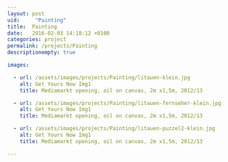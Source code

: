 ```yaml
---
layout: post
uid:     "Painting"
title:  Painting
date:   2016-02-03 14:18:12 +0100
categories: project
permalink: /projects/Painting
descriptionempty: true

images:

  - url: /assets/images/projects/Painting/litauen-klein.jpg
    alt: Get Yours Now Img1
    title: Mediamarkt opening, oil on canvas, 2m x1,5m, 2012/13

  - url: /assets/images/projects/Painting/litauen-fernseher-klein.jpg
    alt: Get Yours Now Img1
    title: Mediamarkt opening, oil on canvas, 2m x1,5m, 2012/13

  - url: /assets/images/projects/Painting/litauen-puzzel2-klein.jpg
    alt: Get Yours Now Img1
    title: Mediamarkt opening, oil on canvas, 2m x1,5m, 2012/13

---
```

